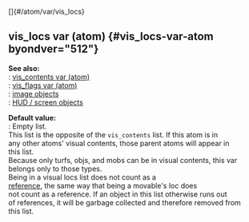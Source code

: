[]{#/atom/var/vis_locs}    
## vis_locs var (atom) {#vis_locs-var-atom byondver="512"}    
**See also:**    
:   [vis_contents var (atom)](/ref/atom/var/vis_contents.md)    
:   [vis_flags var (atom)](/ref/atom/var/vis_flags.md)    
:   [image objects](/ref/image.md)    
:   [HUD / screen objects](/ref/%7Bnotes%7D/HUD.md)    
<!-- -->    
**Default value:**    
:   Empty list.    
This list is the opposite of the `vis_contents` list. If this atom is in    
any other atoms\' visual contents, those parent atoms will appear in    
this list.    
Because only turfs, objs, and mobs can be in visual contents, this var    
belongs only to those types.    
Being in a visual locs list does not count as a    
[reference](/ref/DM/garbage.md), the same way that being a movable\'s loc does    
not count as a reference. If an object in this list otherwise runs out    
of references, it will be garbage collected and therefore removed from    
this list.  